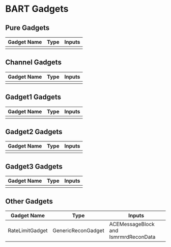 # BART Gadgets

## Pure Gadgets
| Gadget Name                         | Type                  | Inputs                                           |
| ----------------------------------- | --------------------- | ------------------------------------------------ |
|                                     |                       |                                                  |

## Channel Gadgets
| Gadget Name                         | Type                  | Inputs                                           |
| ----------------------------------- | --------------------- | ------------------------------------------------ |
|                                     |                       |                                                  |


## Gadget1 Gadgets
| Gadget Name                         | Type                  | Inputs                                           |
| ----------------------------------- | --------------------- | ------------------------------------------------ |
|                                     |                       |                                                  |

## Gadget2 Gadgets
| Gadget Name                         | Type                  | Inputs                                           |
| ----------------------------------- | --------------------- | ------------------------------------------------ |
|                                     |                       |                                                  |


## Gadget3 Gadgets
| Gadget Name                         | Type                  | Inputs                                           |
| ----------------------------------- | --------------------- | ------------------------------------------------ |
|                                     |                       |                                                  |

## Other Gadgets
| Gadget Name                         | Type                  | Inputs                                           |
| ----------------------------------- | --------------------- | ------------------------------------------------ |
| RateLimitGadget                     | GenericReconGadget    | ACEMessageBlock and IsmrmrdReconData             |
